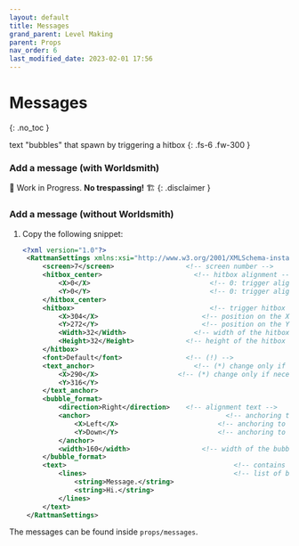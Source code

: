 ```yaml
---
layout: default
title: Messages
grand_parent: Level Making
parent: Props
nav_order: 6
last_modified_date: 2023-02-01 17:56
---
```


# Messages
{: .no_toc }

text "bubbles" that spawn by triggering a hitbox<!-- more -->
{: .fs-6 .fw-300 }

### Add a message (with Worldsmith)

🚧 Work in Progress. **No trespassing!** 🏗
{: .disclaimer }

### Add a message (without Worldsmith)

1. Copy the following snippet:
   ```xml
   <?xml version="1.0"?>
    <RattmanSettings xmlns:xsi="http://www.w3.org/2001/XMLSchema-instance" xmlns:xsd="http://www.w3.org/2001/XMLSchema">
        <screen>7</screen>					<!-- screen number -->
        <hitbox_center>						  <!-- hitbox alignment -->
            <X>0</X>						      <!-- 0: trigger alignment on the right 1: trigger alignment on the left -->
            <Y>0</Y>						      <!-- 0: trigger alignment on the bottom 1: trigger alignment on the up -->
        </hitbox_center>
        <hitbox>							      <!-- trigger hitbox -->
            <X>304</X>						    <!-- position on the X axis -->
            <Y>272</Y>						    <!-- position on the Y axis -->
            <Width>32</Width>				  <!-- width of the hitbox -->
            <Height>32</Height>				<!-- height of the hitbox -->
        </hitbox>
        <font>Default</font>				<!-- (!) -->
        <text_anchor>					      <!-- (*) change only if necessary -->
            <X>290</X>					  <!-- (*) change only if necessary -->
            <Y>316</Y>
        </text_anchor>
        <bubble_format>
            <direction>Right</direction>	<!-- alignment text -->
            <anchor>						          <!-- anchoring text directions -->
                <X>Left</X>					        <!-- anchoring to display horizontally; Left or Right -->
                <Y>Down</Y>					        <!-- anchoring to display horizontally; Up or Down -->
            </anchor>
            <width>160</width>				    <!-- width of the bubble -->
        </bubble_format>
        <text>								            <!-- contains the texts for the message -->
            <lines>							            <!-- list of bubble text -->
                <string>Message.</string>
                <string>Hi.</string>
            </lines>
        </text>
    </RattmanSettings>
   ```
The messages can be found inside `props/messages`.